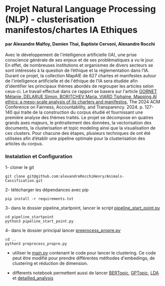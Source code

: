 # Projet Natural Language Processing (NLP) - clusterisation manifestos/chartes IA Ethiques

#### par Alexandre Malfoy, Damien Thai, Baptiste Cervoni, Alexandre Rocchi

Avec le développement de l’intelligence artificielle (IA), une prise conscience générale de ses enjeux et de ses problématiques a vu le jour. En effet, de nombreuses institutions et organismes de divers secteurs se sont intéressés à la question de l’éthique et la réglementation dans l’IA. 
Durant ce projet, la collection MapAIE de 627 chartes et manifestes autour de l'intelligence artificielle et de l'éthique de l'IA sera étudiée afin d’identifier les principaux thèmes abordés de regrouper les articles selon ceux-ci. Le travail effectué dans ce rapport se basera sur l'article [GORNET Mélanie, DELARUE Simon, BORITCHEV Maria, VIARD Tiphaine, Mapping AI ethics: a meso-scale analysis of its charters and manifestos](/mapaie-paper.pdf), The 2024 ACM Conference on Fairness, Accountability, and Transparency. 2024. p. 127-140 qui traite de la construction du corpus étudié et fournissant une première analyse des thèmes traités. 
Le projet se décompose en quatres grands axes majeurs, le prétraitement des données, la vectorisation des documents, la clusterisation et topic modeling ainsi que la visualisation de ces clusters. Pour chacune des étapes, plusieurs techniques de ont été utilisées afin d’établir une pipeline optimale pour la clusterisation des articles du corpus.


### Instalation et Configuration


1- cloner le git


    git clone git@github.com:alexandreRocchiHenry/Animals-Cassification.git


2- télécharger les dépendances avec pip

    pip install -r requirements.txt

3- dans le dossier pipeline_startpoint, lancer le script [pipeline_start_point.py](/pipeline_startpoint/pipeline_start_point.py)
    
    cd pipeline_startpoint
    python3 pipeline_start_point.py

4- dans le dossier principal lancer [preprocess_propre.py](/preprocess_propre.py)
  
    cd ..
    python3 preprocess_propre.py

- utiliser le [main.py](/main.py) contenant le code pour lancer le clustering. Ce code peut être modifié pour prendre différentes méthodes 
d'embedings, de clustering et réduction de dimension. 

- differents notebook permettent aussi de lancer [BERTopic](/BERTopic.ipynb), [GPTopic](/GPTopic.ipynb), [LDA](/LDA.ipynb) et [detailled_analysis](/detailled_analysis.ipynb)
  


